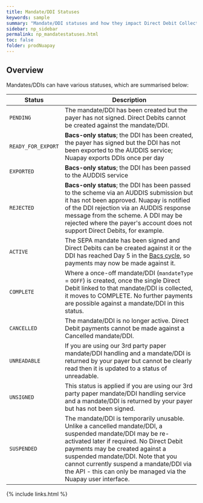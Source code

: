 ```yaml
---
title: Mandate/DDI Statuses
keywords: sample
summary: "Mandate/DDI statuses and how they impact Direct Debit Collection are fully outlined here. "
sidebar: np_sidebar
permalink: np_mandatestatuses.html
toc: false
folder: prodNuapay
---
```



## Overview

Mandates/DDIs can have various statuses, which are summarised below:

| Status | Description |
|-------|--------|
| `PENDING` | The mandate/DDI has been created but the payer has not signed. Direct Debits cannot be created against the mandate/DDI. |
| `READY_FOR_EXPORT` | **Bacs-only status**; the DDI has been created, the payer has signed but the DDI has not been exported to the AUDDIS service; Nuapay exports DDIs once per day |
| `EXPORTED` | **Bacs-only status**; the DDI has been passed to the AUDDIS service |
| `REJECTED` | **Bacs-only status**; the DDI has been passed to the scheme via an AUDDIS submission but it has not been approved. Nuapay is notified of the DDI rejection via an AUDDIS response message from the scheme. A DDI may be rejected where the payer's account does not support Direct Debits, for example.|
| `ACTIVE` | The SEPA mandate has been signed and Direct Debits can be created against it or the DDI has reached Day 5 in the [Bacs cycle](np_mdtoverview.html#auddis-processing-cycle), so payments may now be made against it. |
|`COMPLETE`| Where a once-off mandate/DDI (`mandateType` = `OOFF`) is created, once the single Direct Debit linked to that mandate/DDI is collected, it moves to COMPLETE. No further payments are possible against a mandate/DDI in this status.|
| `CANCELLED` | The mandate/DDI is no longer active. Direct Debit payments cannot be made against a Cancelled mandate/DDI. |
| `UNREADABLE` | If you are using our 3rd party paper mandate/DDI handling and a mandate/DDI is returned by your payer but cannot be clearly read then it is updated to a status of unreadable. |
| `UNSIGNED` | This status is applied if you are using our 3rd party paper mandate/DDI handling service and a mandate/DDI is returned by your payer but has not been signed.|
| `SUSPENDED` | The mandate/DDI is temporarily unusable. Unlike a cancelled mandate/DDI, a suspended mandate/DDI may be re-activated later if required. No Direct Debit payments may be created against a suspended mandate/DDI. Note that you cannot currently suspend a mandate/DDI via the API - this can only be managed via the Nuapay user interface.|

{% include links.html %}
